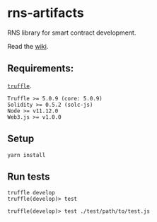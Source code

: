 # rns-artifacts

RNS library for smart contract development.

Read the [wiki](../../wiki).

## Requirements:

[`truffle`](https://github.com/truffle-suite/truffle).
```
Truffle >= 5.0.9 (core: 5.0.9)
Solidity >= 0.5.2 (solc-js)
Node >= v11.12.0
Web3.js >= v1.0.0
```

## Setup

```
yarn install
```

## Run tests

```
truffle develop
truffle(develop)> test

truffle(develop)> test ./test/path/to/test.js
```
